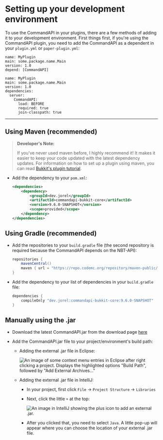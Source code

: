 # Setting up your development environment

To use the CommandAPI in your plugins, there are a few methods of adding it to your development environment. First things first, if you're using the CommandAPI plugin, you need to add the CommandAPI as a dependent in your `plugin.yml` or `paper-plugin.yml`:

<div class="multi-pre">

```yaml, plugin.yml_(Bukkit/Spigot/Paper)
name: MyPlugin
main: some.package.name.Main
version: 1.0
depend: [CommandAPI]
```

```yaml, paper-plugin.yml_(Paper)
name: MyPlugin
main: some.package.name.Main
version: 1.0
dependencies:
  server:
    CommandAPI:
      load: BEFORE
      required: true
      join-classpath: true
```

</div>

-----

## Using Maven (recommended)

> **Developer's Note:**
>
> If you've never used maven before, I highly recommend it! It makes it easier to keep your code updated with the latest dependency updates. For information on how to set up a plugin using maven, you can read [Bukkit's plugin tutorial](https://bukkit.gamepedia.com/Plugin_Tutorial).

- Add the dependency to your `pom.xml`:

  ```xml
  <dependencies>
      <dependency>
          <groupId>dev.jorel</groupId>
          <artifactId>commandapi-bukkit-core</artifactId>
          <version>9.6.0-SNAPSHOT</version>
          <scope>provided</scope>
      </dependency>
  </dependencies>
  ```

## Using Gradle (recommended)

- Add the repositories to your `build.gradle` file (the second repository is required because the CommandAPI depends on the NBT-API):

  ```gradle
  repositories {
      mavenCentral()
      maven { url = "https://repo.codemc.org/repository/maven-public/" }
  }
  ```
  
- Add the dependency to your list of dependencies in your `build.gradle` file:

  ```gradle
  dependencies {
      compileOnly "dev.jorel:commandapi-bukkit-core:9.6.0-SNAPSHOT"
  }
  ```

## Manually using the .jar

- Download the latest CommandAPI.jar from the download page [here](https://github.com/JorelAli/CommandAPI/releases/latest)

- Add the CommandAPI.jar file to your project/environment's build path:

  - Adding the external .jar file in Eclipse:

    ![An image of some context menu entries in Eclipse after right clicking a project. Displays the highlighted options "Build Path", followed by "Add External Archives..."](images/eclipse.jpg)

  - Adding the external .jar file in IntelliJ:

    - In your project, first click `File` -> `Project Structure` -> `Libraries`

    - Next, click the little `+` at the top:

      ![An image in IntelliJ showing the plus icon to add an external .jar.](images/intellij.png)

    - After you clicked that, you need to select `Java`. A little pop-up will appear where you can choose the location of your external .jar file.
